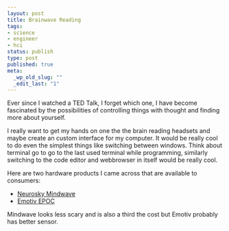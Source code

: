 ```yaml
--- 
layout: post
title: Brainwave Reading
tags: 
- science
- engineer
- hci
status: publish
type: post
published: true
meta: 
  _wp_old_slug: ""
  _edit_last: "1"
---
```


Ever since I watched a TED Talk, I forget which one, I have become fascinated
by the possibilities of controlling things with thought and finding more about
yourself. 

I really want to get my hands on one the the brain reading headsets and maybe
create an custom interface for my computer. It would be really cool to do even
the simplest things like switching between windows. Think about terminal go to
go to the last used terminal while programming, similarly switching to the code
editor and webbrowser in itself would be really cool.

Here are two hardware products I came across that are available to consumers:
* [Neurosky Mindwave](http://store.neurosky.com/products/mindwave-1)
* [Emotiv EPOC](http://www.emotiv.com/apps/epoc/299/)

Mindwave looks less scary and is also a third the cost but Emotiv probably has
better sensor. 

